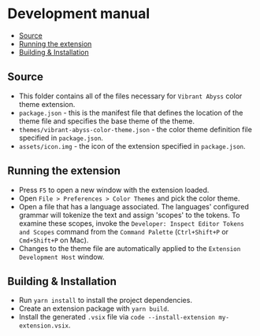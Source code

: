 # Development manual

* [Source](#source)
* [Running the extension](#running-the-extension)
* [Building & Installation](#building--installation)

## Source

* This folder contains all of the files necessary for `Vibrant Abyss` color theme
  extension.
* `package.json` - this is the manifest file that defines the location of the
  theme file and specifies the base theme of the theme.
* `themes/vibrant-abyss-color-theme.json` - the color theme definition file specified
  in `package.json`.
* `assets/icon.img` - the icon of the extension specified in `package.json`.

## Running the extension

* Press `F5` to open a new window with the extension loaded.
* Open `File > Preferences > Color Themes` and pick the color theme.
* Open a file that has a language associated. The languages' configured grammar will
  tokenize the text and assign 'scopes' to the tokens. To examine these scopes, invoke
  the `Developer: Inspect Editor Tokens and Scopes` command from the `Command Palette`
  (`Ctrl+Shift+P` or `Cmd+Shift+P` on Mac).
* Changes to the theme file are automatically applied to the
  `Extension Development Host` window.

## Building & Installation

* Run `yarn install` to install the project dependencies.
* Create an extension package with `yarn build`.
* Install the generated `.vsix` file via `code --install-extension my-extension.vsix`.
